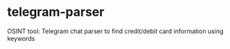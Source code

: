 # telegram-parser
OSINT tool: Telegram chat parser to find credit/debit card information using keywords
